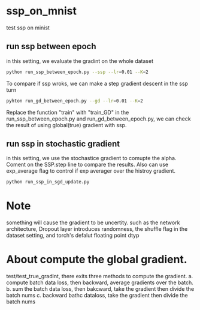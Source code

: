 # ssp_on_mnist
test ssp on minist


## run ssp between epoch
in this setting, we evaluate the gradint on the whole dataset
```bash
python run_ssp_between_epoch.py --ssp --lr=0.01 --K=2
```
To compare if ssp wroks, we can make a step gradient descent in the ssp turn
```bash
pyhton run_gd_between_epoch.py --gd --lr=0.01 --K=2
```

Replace the function "train" with "train_GD" in the run_ssp_between_epoch.py and run_gd_between_epoch.py, we can check the result of using global(true) gradient with ssp.


## run ssp in stochastic gradient
in this setting, we use the stochastice gradient to comupte the alpha.
Coment on the SSP.step line to compare the results.
Also can use exp_average flag to control if exp averager over the histroy gradient.
```bash
python run_ssp_in_sgd_update.py 
```

# Note
something will cause the gradient to be uncertity.
such as the network architecture, Dropout layer introduces randomness, the shuffle flag in the dataset setting, and torch's defalut floating point dtyp

# About compute the global gradient.
test/test_true_gradint, there exits three methods to compute the gradient.
a. compute batch data loss, then backward, average gradients over the batch.
b. sum the batch data loss, then bakcward, take the gradient then divide the batch nums
c. backward bathc dataloss,  take the gradient then divide the batch nums
